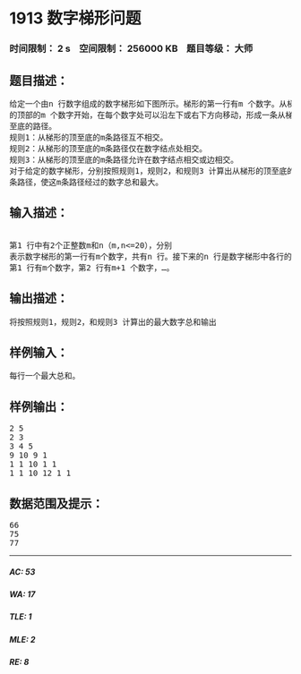 # 1913 数字梯形问题   
### 时间限制： 2 s&nbsp;&nbsp;&nbsp;&nbsp;空间限制： 256000 KB&nbsp;&nbsp;&nbsp;&nbsp;题目等级： 大师  
## 题目描述：  

<pre>
给定一个由n 行数字组成的数字梯形如下图所示。梯形的第一行有m 个数字。从梯形  
的顶部的m 个数字开始，在每个数字处可以沿左下或右下方向移动，形成一条从梯形的顶  
至底的路径。  
规则1：从梯形的顶至底的m条路径互不相交。  
规则2：从梯形的顶至底的m条路径仅在数字结点处相交。  
规则3：从梯形的顶至底的m条路径允许在数字结点相交或边相交。
对于给定的数字梯形，分别按照规则1，规则2，和规则3 计算出从梯形的顶至底的m  
条路径，使这m条路径经过的数字总和最大。
</pre>
  
  
## 输入描述：  

<pre>
 
第1 行中有2个正整数m和n（m,n<=20），分别  
表示数字梯形的第一行有m个数字，共有n 行。接下来的n 行是数字梯形中各行的数字。  
第1 行有m个数字，第2 行有m+1 个数字，…。
</pre>
  
  
## 输出描述：  

<pre>
将按照规则1，规则2，和规则3 计算出的最大数字总和输出
</pre>
  
  
## 样例输入：  

<pre>
每行一个最大总和。
</pre>
  
  
## 样例输出：  

<pre>
2 5  
2 3  
3 4 5  
9 10 9 1  
1 1 10 1 1  
1 1 10 12 1 1
</pre>
  
  
## 数据范围及提示：  

<pre>
66  
75  
77
</pre>
  
  
***  

##### AC: 53  
##### WA: 17  
##### TLE: 1  
##### MLE: 2  
##### RE: 8  
